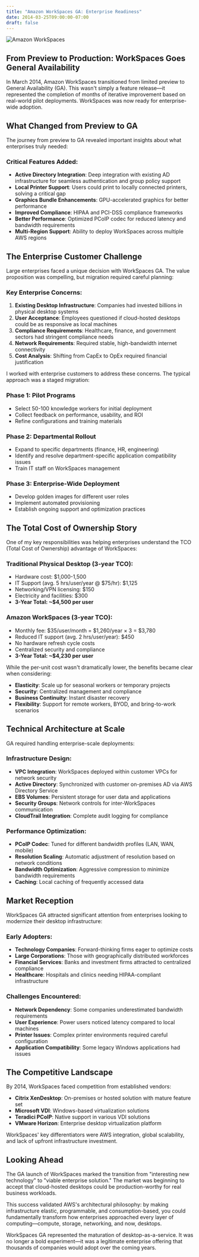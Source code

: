 ```yaml
---
title: "Amazon WorkSpaces GA: Enterprise Readiness"
date: 2014-03-25T09:00:00-07:00
draft: false
---
```


![Amazon WorkSpaces](/amazon_workspaces.jpg)

## From Preview to Production: WorkSpaces Goes General Availability

In March 2014, Amazon WorkSpaces transitioned from limited preview to General Availability (GA). This wasn't simply a feature release—it represented the completion of months of iterative improvement based on real-world pilot deployments. WorkSpaces was now ready for enterprise-wide adoption.

## What Changed from Preview to GA

The journey from preview to GA revealed important insights about what enterprises truly needed:

### Critical Features Added:
- **Active Directory Integration**: Deep integration with existing AD infrastructure for seamless authentication and group policy support
- **Local Printer Support**: Users could print to locally connected printers, solving a critical gap
- **Graphics Bundle Enhancements**: GPU-accelerated graphics for better performance
- **Improved Compliance**: HIPAA and PCI-DSS compliance frameworks
- **Better Performance**: Optimized PCoIP codec for reduced latency and bandwidth requirements
- **Multi-Region Support**: Ability to deploy WorkSpaces across multiple AWS regions

## The Enterprise Customer Challenge

Large enterprises faced a unique decision with WorkSpaces GA. The value proposition was compelling, but migration required careful planning:

### Key Enterprise Concerns:
1. **Existing Desktop Infrastructure**: Companies had invested billions in physical desktop systems
2. **User Acceptance**: Employees questioned if cloud-hosted desktops could be as responsive as local machines
3. **Compliance Requirements**: Healthcare, finance, and government sectors had stringent compliance needs
4. **Network Requirements**: Required stable, high-bandwidth internet connectivity
5. **Cost Analysis**: Shifting from CapEx to OpEx required financial justification

I worked with enterprise customers to address these concerns. The typical approach was a staged migration:

### Phase 1: Pilot Programs
- Select 50-100 knowledge workers for initial deployment
- Collect feedback on performance, usability, and ROI
- Refine configurations and training materials

### Phase 2: Departmental Rollout
- Expand to specific departments (finance, HR, engineering)
- Identify and resolve department-specific application compatibility issues
- Train IT staff on WorkSpaces management

### Phase 3: Enterprise-Wide Deployment
- Develop golden images for different user roles
- Implement automated provisioning
- Establish ongoing support and optimization practices

## The Total Cost of Ownership Story

One of my key responsibilities was helping enterprises understand the TCO (Total Cost of Ownership) advantage of WorkSpaces:

### Traditional Physical Desktop (3-year TCO):
- Hardware cost: $1,000-1,500
- IT Support (avg. 5 hrs/user/year @ $75/hr): $1,125
- Networking/VPN licensing: $150
- Electricity and facilities: $300
- **3-Year Total: ~$4,500 per user**

### Amazon WorkSpaces (3-year TCO):
- Monthly fee: $35/user/month = $1,260/year × 3 = $3,780
- Reduced IT support (avg. 2 hrs/user/year): $450
- No hardware refresh cycle costs
- Centralized security and compliance
- **3-Year Total: ~$4,230 per user**

While the per-unit cost wasn't dramatically lower, the benefits became clear when considering:
- **Elasticity**: Scale up for seasonal workers or temporary projects
- **Security**: Centralized management and compliance
- **Business Continuity**: Instant disaster recovery
- **Flexibility**: Support for remote workers, BYOD, and bring-to-work scenarios

## Technical Architecture at Scale

GA required handling enterprise-scale deployments:

### Infrastructure Design:
- **VPC Integration**: WorkSpaces deployed within customer VPCs for network security
- **Active Directory**: Synchronized with customer on-premises AD via AWS Directory Service
- **EBS Volumes**: Persistent storage for user data and applications
- **Security Groups**: Network controls for inter-WorkSpaces communication
- **CloudTrail Integration**: Complete audit logging for compliance

### Performance Optimization:
- **PCoIP Codec**: Tuned for different bandwidth profiles (LAN, WAN, mobile)
- **Resolution Scaling**: Automatic adjustment of resolution based on network conditions
- **Bandwidth Optimization**: Aggressive compression to minimize bandwidth requirements
- **Caching**: Local caching of frequently accessed data

## Market Reception

WorkSpaces GA attracted significant attention from enterprises looking to modernize their desktop infrastructure:

### Early Adopters:
- **Technology Companies**: Forward-thinking firms eager to optimize costs
- **Large Corporations**: Those with geographically distributed workforces
- **Financial Services**: Banks and investment firms attracted to centralized compliance
- **Healthcare**: Hospitals and clinics needing HIPAA-compliant infrastructure

### Challenges Encountered:
- **Network Dependency**: Some companies underestimated bandwidth requirements
- **User Experience**: Power users noticed latency compared to local machines
- **Printer Issues**: Complex printer environments required careful configuration
- **Application Compatibility**: Some legacy Windows applications had issues

## The Competitive Landscape

By 2014, WorkSpaces faced competition from established vendors:

- **Citrix XenDesktop**: On-premises or hosted solution with mature feature set
- **Microsoft VDI**: Windows-based virtualization solutions
- **Teradici PCoIP**: Native support in various VDI solutions
- **VMware Horizon**: Enterprise desktop virtualization platform

WorkSpaces' key differentiators were AWS integration, global scalability, and lack of upfront infrastructure investment.

## Looking Ahead

The GA launch of WorkSpaces marked the transition from "interesting new technology" to "viable enterprise solution." The market was beginning to accept that cloud-hosted desktops could be production-worthy for real business workloads.

This success validated AWS's architectural philosophy: by making infrastructure elastic, programmable, and consumption-based, you could fundamentally transform how enterprises approached every layer of computing—compute, storage, networking, and now, desktops.

WorkSpaces GA represented the maturation of desktop-as-a-service. It was no longer a bold experiment—it was a legitimate enterprise offering that thousands of companies would adopt over the coming years.

